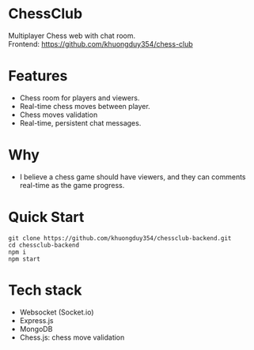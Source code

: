 # ChessClub 
Multiplayer Chess web with chat room.  
Frontend: https://github.com/khuongduy354/chess-club

# Features   
- Chess room for players and viewers.
- Real-time chess moves between player.   
- Chess moves validation
- Real-time, persistent chat messages.   

# Why  
- I believe a chess game should have viewers, and they can comments real-time as the game progress.

# Quick Start  
```
git clone https://github.com/khuongduy354/chessclub-backend.git
cd chessclub-backend  
npm i 
npm start 
```

# Tech stack 
- Websocket (Socket.io)
- Express.js 
- MongoDB
- Chess.js: chess move validation
